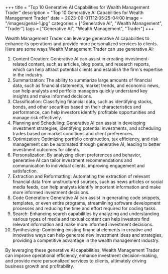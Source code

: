 +++
title = "Top 10 Generative AI Capabilities for Wealth Management Trader"
description = "Top 10 Generative AI Capabilities for Wealth Management Trader"
date = 2023-09-01T12:05:25-04:00
image = "/images/genai-1.jpg"
categories = ["Generative AI", "Wealth Management", "Trader"]
tags = ["Generative AI", "Wealth Management", "Trader"]
+++

Wealth Management Trader can leverage generative AI capabilities to enhance its operations and provide more personalized services to clients. Here are some ways Wealth Management Trader can use generative AI:

1. Content Creation: Generative AI can assist in creating investment-related content, such as articles, blog posts, and research reports, which can help attract potential clients and establish the firm's expertise in the industry.
2. Summarization: The ability to summarize large amounts of financial data, such as financial statements, market trends, and economic news, can help analysts and portfolio managers quickly understand key insights and make informed decisions.
3. Classification: Classifying financial data, such as identifying stocks, bonds, and other securities based on their characteristics and performance, can help investors identify profitable opportunities and manage risk effectively.
4. Planning and Scheduling: Generative AI can assist in developing investment strategies, identifying potential investments, and scheduling trades based on market conditions and client preferences.
5. Optimization: Optimizing portfolio construction, tax efficiency, and risk management can be automated through generative AI, leading to better investment outcomes for clients.
6. Personalization: By analyzing client preferences and behavior, generative AI can tailor investment recommendations and communication to individual clients, improving engagement and satisfaction.
7. Extraction and Reformatting: Automating the extraction of relevant financial data from unstructured sources, such as news articles or social media feeds, can help analysts identify important information and make more informed investment decisions.
8. Code Generation: Generative AI can assist in generating code snippets, templates, or even entire programs, streamlining software development processes and reducing the time and effort required for coding tasks.
9. Search: Enhancing search capabilities by analyzing and understanding various types of media and textual content can help investors find relevant information and make more informed investment decisions.
10. Synthesizing: Combining existing financial elements in creative and innovative ways can help generate new investment ideas and strategies, providing a competitive advantage in the wealth management industry.

By leveraging these generative AI capabilities, Wealth Management Trader can improve operational efficiency, enhance investment decision-making, and provide more personalized services to clients, ultimately driving business growth and profitability.